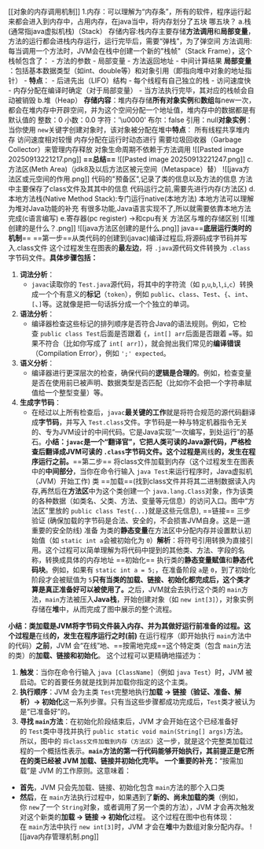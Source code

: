 [[对象的内存调用机制]]
1.内存：可以理解为“内存条”，所有的软件，程序运行起来都会进入到内存中，占用内存，在java当中，将内存划分了五块
	哪五块？
		a.栈(通常指java虚拟机栈)（Stack）
			存储内容:栈内存主要存储​**​方法调用​**​和​**​局部变量**，方法的运行都会进栈内存运行，运行完毕后，需要“弹栈”，为了弹空间
			方法调用:每当调用一个方法时，JVM会在栈中创建一个新的"栈帧"（Stack Frame），这个栈帧包含了：
				- 方法的参数
				- 局部变量
				- 方法返回地址
				- 中间计算结果
			**局部变量​**​：包括基本数据类型（如int、double等）和对象引用（即指向堆中对象的地址指针）
				- ​**​特点​**​：
				    - 后进先出（LIFO）结构
				    - 每个线程有自己独立的栈
				    - 访问速度快
				    - 内存分配在编译时确定（对于局部变量）
				    - 当方法执行完毕，其对应的栈帧会自动被销毁
		b.堆（Heap）
			**存储内容​**​：堆内存存储​**​所有对象实例​**​和​**​数组​**​每new一次，都会在堆内存中开辟空间，并为这个空间分配一个地址值，堆内存中的数据都是有默认值的
				整数：0
				小数：0.0
				字符：'\u0000'
				布尔：false
				引用：null
			​**​对象实例​**​：当你使用 `new`关键字创建对象时，该对象被分配在堆中
			​**​特点​**​：
				所有线程共享堆内存
				访问速度相对较慢
				内存分配在运行时动态进行
				需要垃圾回收器（Garbage Collector）来管理内存释放
				对象生命周期不依赖于方法调用
		![[Pasted image 20250913221217.png]]
		**==总结==**
			![[Pasted image 20250913221247.png]]
		c.方法区(Meth Area)（jdk8及以后方法区被元空间（Metaspace）替）
		![[java方法区或元空间的作用.png]]
			代码的"预备区",记录了类的信息以及方法的信息
			方法中主要保存了class文件及其其中的信息
			代码运行之前,需要先进行内存(方法区)
		d.本地方法栈(Native Method Stack):专门运行native(本地方法)
			本地方法可以理解为堆对Java功能的补充
				有很多功能,Java语言实现不了,所以就需要依靠本地方法完成(c语言编写)
		e.寄存器(pc register) ->和cpu有关
方法区与堆的存储区别
	![[堆创建的是什么？.png]]
	![[java方法区创建的是什么.png]]
java==**底层运行类时的机制**==
		==第一步==从类代码的创建到(javac)编译过程后,将源码成字节码并写入.class文件
			这个过程发生在图表的​**​最左边​**​，将 `.java`源代码文件转换为 `.class`字节码文件。
	​**​具体步骤包括：​**​
1. ​**​词法分析​**​：
    - `javac`读取你的 `Test.java`源代码，将其中的字符流（如 `p`,`u`,`b`,`l`,`i`,`c`）转换成一个个有意义的​**​标记​**​（`token`），例如 `public`、`class`、`Test`、`{`、`int`、`[`、`]`等。这就像是把一句话拆分成一个个独立的单词。
2. ​**​语法分析​**​：
    - 编译器检查这些标记的排列顺序是否符合Java的语法规则。例如，它检查 `public class Test`后面是否跟着 `{`，`int[] arr`后面是否跟着 `=`等。如果不符合（比如你写成了 `int[ arr]`），就会抛出我们常见的​**​编译错误​**​（Compilation Error），例如 `';' expected`。
3. ​**​语义分析​**​：
    - 编译器进行更深层次的检查，确保代码的​**​逻辑是合理的​**​。例如，检查变量是否在使用前已被声明、数据类型是否匹配（比如你不会把一个字符串赋值给一个整型变量）等。
4. ​**​生成字节码​**​：
    - 在经过以上所有检查后，`javac`​**​最关键的工作​**​就是将符合规范的源代码翻译成​**​字节码​**​，并写入 `Test.class`文件。字节码是一种与特定机器指令无关的、专为JVM设计的中间代码。它是Java实现“一次编写，到处运行”的基石。
​**​小结：`javac`是一个“翻译官”，它把人类可读的Java源代码，严格检查后翻译成JVM可读的 `.class`字节码文件。这个过程是​**​离线​**​的，发生在程序运行之前。​**
		==第二步== 将class文件加载到内存（这个过程发生在图表中的​**​中间部分​**​，当你在命令行输入 `java Test`来运行程序时，Java虚拟机（JVM）开始工作)
			类
			==加载==(找到class文件并将其二进制数据读入内存,再然后在​**​方法区​**​中为这个类创建一个 `java.lang.Class`对象，作为该类的各种数据（如类名、父类、方法、变量等元信息）的访问入口。图中“方法区”里放的 `public class Test{...}`就是这些元信息),
			==链接==
				三步
					验证
						(确保加载的字节码是合法、安全的，不会损害JVM自身。这是一道重要的安全防线)
					准备
						为类的​**​静态变量​**​在方法区中分配内存并设置默认初始值（如 `static int a`会被初始化为 `0`）
					​**​解析​**​：将符号引用转换为直接引用。这个过程可以简单理解为将代码中提到的其他类、方法、字段的名称，转换成具体的内存地址
			==初始化==
				执行类的​**​静态变量赋值​**​和​**​静态代码块​**​。例如，如果有 `static int a = 5;`，在准备阶段 `a`是 `0`，到了初始化阶段才会被赋值为 `5`
			**​只有当类的加载、链接、初始化都完成后，这个类才算是真正准备好可以被使用了。​**​ 之后，JVM就会去执行这个类的 `main`方法，`main`方法被压入​**​Java栈​**​，开始创建对象（如 `new int[3]`），对象实例存储在​**​堆​**​中，从而完成了图中展示的整个流程。

​**​小结：类加载是JVM将字节码文件装入内存、并为其做好运行前准备的过程。这个过程是​**​在线​**​的，发生在程序运行之时(前)**
		在运行程序（即开始执行 `main`方法中的代码）​**​之前​**​，JVM 会“在线”地、==按需地完成==这个特定类（包含 `main`方法的类）的​**​加载、链接和初始化​**​。
这个过程可以更精确地描述为：
1. ​**​触发​**​：当你在命令行输入 `java [ClassName]`（例如 `java Test`）时，JVM 被启动。它的首要任务就是找到并加载你指定的这个主类。
2. ​**​执行顺序​**​：JVM 会为主类 `Test`完整地执行​**​加载 -> 链接（验证、准备、解析）-> 初始化​**​这一系列步骤。只有当这些步骤都成功完成后，`Test`类才被认为是“已准备好”的。
3. ​**​寻找 `main`方法​**​：在初始化阶段结束后，JVM 才会开始在这个已经准备好的 `Test`类中寻找并执行 `public static void main(String[] args)`方法。
所以，图中的 `将class文件加载到内存（方法区）`这一步，就是这个完整类加载过程的一个概括性表示。​**​`main`方法的第一行代码能够开始执行，其前提正是它所在的类已经被 JVM 加载、链接并初始化完毕。​**​
​**​一个重要的补充：​**​
“按需加载”是 JVM 的工作原则。这意味着：
- ​**​首先​**​，JVM 只会先加载、链接、初始化包含 `main`方法的那个入口类
- ​**​然后​**​，在 `main`方法执行过程中，如果遇到了​**​新的、尚未加载的类​**​（例如，你 `new`了一个 `String`对象，或者调用了另一个类的方法），JVM 才会再次触发对这个新类的​**​加载 -> 链接 -> 初始化​**​过程。
这个过程在图中也有体现：在 `main`方法中执行 `new int[3]`时，JVM 才会在​**​堆​**​中为数组对象分配内存。
		![[java内存管理机制.png]]